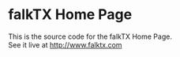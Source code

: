 falkTX Home Page
==========

This is the source code for the falkTX Home Page.<br/>
See it live at http://www.falktx.com

